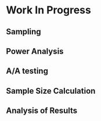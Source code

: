 # Work In Progress

## Sampling

## Power Analysis

## A/A testing 

## Sample Size Calculation

## Analysis of Results
